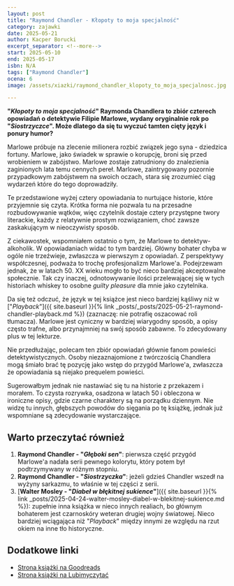 ```yaml
---
layout: post
title: "Raymond Chandler - Kłopoty to moja specjalność"
category: zajawki
date: 2025-05-21
author: Kacper Borucki
excerpt_separator: <!--more-->
start: 2025-05-10
end: 2025-05-17
isbn: N/A
tags: ["Raymond Chandler"]
ocena: 6
image: /assets/xiazki/raymond_chandler_klopoty_to_moja_specjalnosc.jpg

---
```


**"*Kłopoty to moja specjalność*" Raymonda Chandlera to zbiór czterech opowiadań o detektywie Filipie Marlowe, wydany oryginalnie rok po "*Siostrzyczce*". Może dlatego da się tu wyczuć tamten cięty język i ponury humor?**

<!--more-->

Marlowe próbuje na zlecenie milionera rozbić związek jego syna - dziedzica fortuny. Marlowe, jako świadek w sprawie o korupcję, broni się przed wrobieniem w zabójstwo. Marlowe zostaje zatrudniony do znalezienia zaginionych lata temu cennych pereł. Marlowe, zaintrygowany pozornie przypadkowym zabójstwem na swoich oczach, stara się zrozumieć ciąg wydarzeń które do tego doprowadziły.

Te przedstawione wyżej cztery opowiadania to nurtujące historie, które przyjemnie się czyta. Krótka forma nie pozwala tu na przesadne rozbudowywanie wątków, więc czytelnik dostaje cztery przystępne twory literackie, każdy z relatywnie prostym rozwiązaniem, choć zawsze zaskakującym w nieoczywisty sposób.

Z ciekawostek, wspomniałem ostatnio o tym, że Marlowe to detektyw-alkoholik. W opowiadaniach widać to tym bardziej. Główny bohater chyba w ogóle nie trzeźwieje, zwłaszcza w pierwszym z opowiadań. Z perspektywy współczesnej, podważa to trochę profesjonalizm Marlowe'a. Podejrzewam jednak, że w latach 50. XX wieku mogło to być nieco bardziej akceptowalne społecznie. Tak czy inaczej, odnotowywanie ilości przelewającej się w tych historiach whiskey to osobne *guilty pleasure* dla mnie jako czytelnika.

Da się też odczuć, że język w tej książce jest nieco bardziej kąśliwy niż w ["*Playback*"]({{ site.baseurl }}{% link _posts/_posts/2025-05-21-raymond-chandler-playback.md %}) (zaznaczę: nie potrafię oszacować roli tłumacza). Marlowe jest cyniczny w bardziej wiarygodny sposób, a opisy często trafne, albo przynajmniej na swój sposób zabawne. To zdecydowany plus w tej lekturze.

Nie przedłużając, polecam ten zbiór opowiadań głównie fanom powieści detektywistycznych. Osoby niezaznajomione z twórczością Chandlera mogą śmiało brać tę pozycję jako wstęp do przygód Marlowe'a, zwłaszcza że opowiadania są niejako prequelem powieści.

Sugerowałbym jednak nie nastawiać się tu na historie z przekazem i morałem. To czysta rozrywka, osadzona w latach 50 i obleczona w ironiczne opisy, gdzie czarne charaktery są na porządku dziennym. Nie widzę tu innych, głębszych powodów do sięgania po tę książkę, jednak już wspomniane są zdecydowanie wystarczające.

## Warto przeczytać również

1. **Raymond Chandler - "*Głęboki sen*"**: pierwsza część przygód Marlowe'a nadała serii pewnego kolorytu, który potem był podtrzymywany w różnym stopniu.
2. **Raymond Chandler - "*Siostrzyczka*"**: jeżeli gdzieś Chandler wszedł na wyżyny sarkazmu, to właśnie w tej części z serii.
3. [**Walter Mosley - "*Diabeł w błękitnej sukience*"**]({{ site.baseurl }}{% link _posts/2025-04-24-walter-mosley-diabel-w-blekitnej-sukience.md %}): zupełnie inna książka w nieco innych realiach, bo głównym bohaterem jest czarnoskóry weteran drugiej wojny światowej. Nieco bardziej wciągająca niż "*Playback*" między innymi ze względu na rzut okiem na inne tło historyczne.

## Dodatkowe linki

- [Strona książki na Goodreads](https://www.goodreads.com/book/show/20658225)
- [Strona książki na Lubimyczytać](https://lubimyczytac.pl/ksiazka/99249/klopoty-to-moja-specjalnosc)
